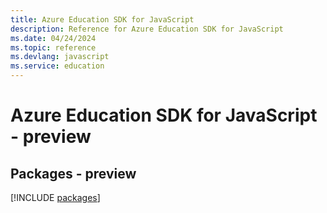 ```yaml
---
title: Azure Education SDK for JavaScript
description: Reference for Azure Education SDK for JavaScript
ms.date: 04/24/2024
ms.topic: reference
ms.devlang: javascript
ms.service: education
---
```

# Azure Education SDK for JavaScript - preview
## Packages - preview
[!INCLUDE [packages](education-index.md)]
